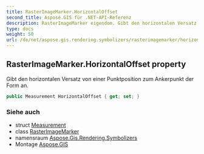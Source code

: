 ```yaml
---
title: RasterImageMarker.HorizontalOffset
second_title: Aspose.GIS für .NET-API-Referenz
description: RasterImageMarker eigendom. Gibt den horizontalen Versatz von einer Punktposition zum Ankerpunkt der Form an.
type: docs
weight: 50
url: /de/net/aspose.gis.rendering.symbolizers/rasterimagemarker/horizontaloffset/
---
```

## RasterImageMarker.HorizontalOffset property

Gibt den horizontalen Versatz von einer Punktposition zum Ankerpunkt der Form an.

```csharp
public Measurement HorizontalOffset { get; set; }
```

### Siehe auch

* struct [Measurement](../../../aspose.gis.rendering/measurement/)
* class [RasterImageMarker](../)
* namensraum [Aspose.Gis.Rendering.Symbolizers](../../rasterimagemarker/)
* Montage [Aspose.GIS](../../../)


